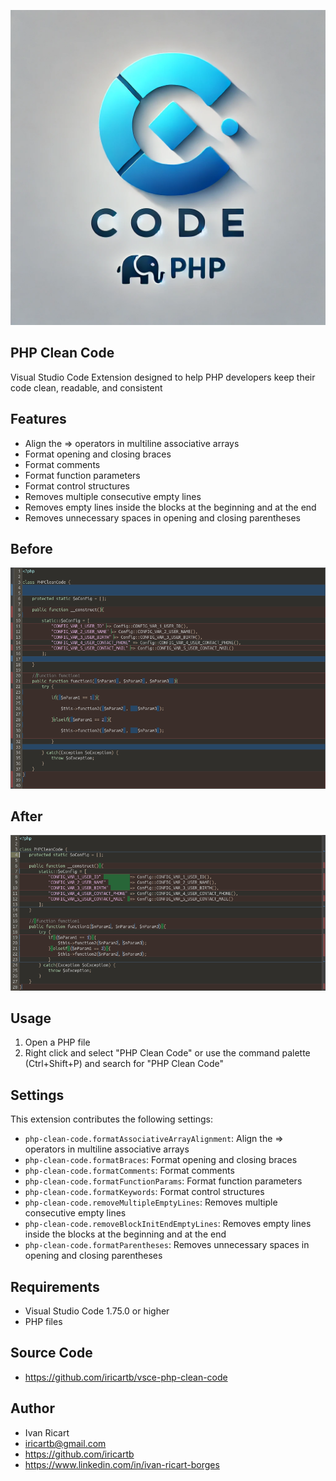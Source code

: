 ![Icon](resources/icon.png)

## PHP Clean Code

Visual Studio Code Extension designed to help PHP developers keep their code clean, readable, and consistent

## Features

- Align the => operators in multiline associative arrays
- Format opening and closing braces
- Format comments
- Format function parameters
- Format control structures
- Removes multiple consecutive empty lines
- Removes empty lines inside the blocks at the beginning and at the end
- Removes unnecessary spaces in opening and closing parentheses

## Before

![Code1](resources/code1.png)

## After

![Code2](resources/code2.png)

## Usage

1. Open a PHP file
2. Right click and select "PHP Clean Code" or use the command palette (Ctrl+Shift+P) and search for "PHP Clean Code"

## Settings

This extension contributes the following settings:
* `php-clean-code.formatAssociativeArrayAlignment`: Align the => operators in multiline associative arrays
* `php-clean-code.formatBraces`: Format opening and closing braces
* `php-clean-code.formatComments`: Format comments
* `php-clean-code.formatFunctionParams`: Format function parameters
* `php-clean-code.formatKeywords`: Format control structures
* `php-clean-code.removeMultipleEmptyLines`: Removes multiple consecutive empty lines
* `php-clean-code.removeBlockInitEndEmptyLines`: Removes empty lines inside the blocks at the beginning and at the end
* `php-clean-code.formatParentheses`: Removes unnecessary spaces in opening and closing parentheses

## Requirements

* Visual Studio Code 1.75.0 or higher
* PHP files

## Source Code

* https://github.com/iricartb/vsce-php-clean-code

## Author

* Ivan Ricart
* iricartb@gmail.com
* https://github.com/iricartb
* https://www.linkedin.com/in/ivan-ricart-borges